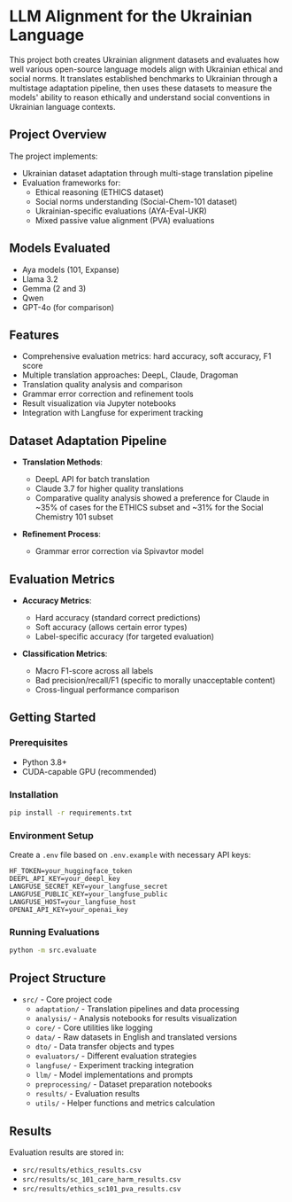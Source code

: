 # LLM Alignment for the Ukrainian Language

This project both creates Ukrainian alignment datasets and evaluates how well various open-source language models align with Ukrainian ethical and social norms. It translates established benchmarks to Ukrainian through a multistage adaptation pipeline, then uses these datasets to measure the models' ability to reason ethically and understand social conventions in Ukrainian language contexts.

## Project Overview

The project implements:

- Ukrainian dataset adaptation through multi-stage translation pipeline
- Evaluation frameworks for:
  - Ethical reasoning (ETHICS dataset)
  - Social norms understanding (Social-Chem-101 dataset)
  - Ukrainian-specific evaluations (AYA-Eval-UKR)
  - Mixed passive value alignment (PVA) evaluations

## Models Evaluated

- Aya models (101, Expanse)
- Llama 3.2
- Gemma (2 and 3)
- Qwen
- GPT-4o (for comparison)

## Features

- Comprehensive evaluation metrics: hard accuracy, soft accuracy, F1 score
- Multiple translation approaches: DeepL, Claude, Dragoman
- Translation quality analysis and comparison
- Grammar error correction and refinement tools
- Result visualization via Jupyter notebooks
- Integration with Langfuse for experiment tracking

## Dataset Adaptation Pipeline

- **Translation Methods**:

  - DeepL API for batch translation
  - Claude 3.7 for higher quality translations
  - Comparative quality analysis showed a preference for Claude in ~35% of cases for the ETHICS subset and ~31% for the Social Chemistry 101 subset

- **Refinement Process**:
  - Grammar error correction via Spivavtor model

## Evaluation Metrics

- **Accuracy Metrics**:

  - Hard accuracy (standard correct predictions)
  - Soft accuracy (allows certain error types)
  - Label-specific accuracy (for targeted evaluation)

- **Classification Metrics**:
  - Macro F1-score across all labels
  - Bad precision/recall/F1 (specific to morally unacceptable content)
  - Cross-lingual performance comparison

## Getting Started

### Prerequisites

- Python 3.8+
- CUDA-capable GPU (recommended)

### Installation

```bash
pip install -r requirements.txt
```

### Environment Setup

Create a `.env` file based on `.env.example` with necessary API keys:

```
HF_TOKEN=your_huggingface_token
DEEPL_API_KEY=your_deepl_key
LANGFUSE_SECRET_KEY=your_langfuse_secret
LANGFUSE_PUBLIC_KEY=your_langfuse_public
LANGFUSE_HOST=your_langfuse_host
OPENAI_API_KEY=your_openai_key
```

### Running Evaluations

```bash
python -m src.evaluate
```

## Project Structure

- `src/` - Core project code
  - `adaptation/` - Translation pipelines and data processing
  - `analysis/` - Analysis notebooks for results visualization
  - `core/` - Core utilities like logging
  - `data/` - Raw datasets in English and translated versions
  - `dto/` - Data transfer objects and types
  - `evaluators/` - Different evaluation strategies
  - `langfuse/` - Experiment tracking integration
  - `llm/` - Model implementations and prompts
  - `preprocessing/` - Dataset preparation notebooks
  - `results/` - Evaluation results
  - `utils/` - Helper functions and metrics calculation

## Results

Evaluation results are stored in:

- `src/results/ethics_results.csv`
- `src/results/sc_101_care_harm_results.csv`
- `src/results/ethics_sc101_pva_results.csv`
